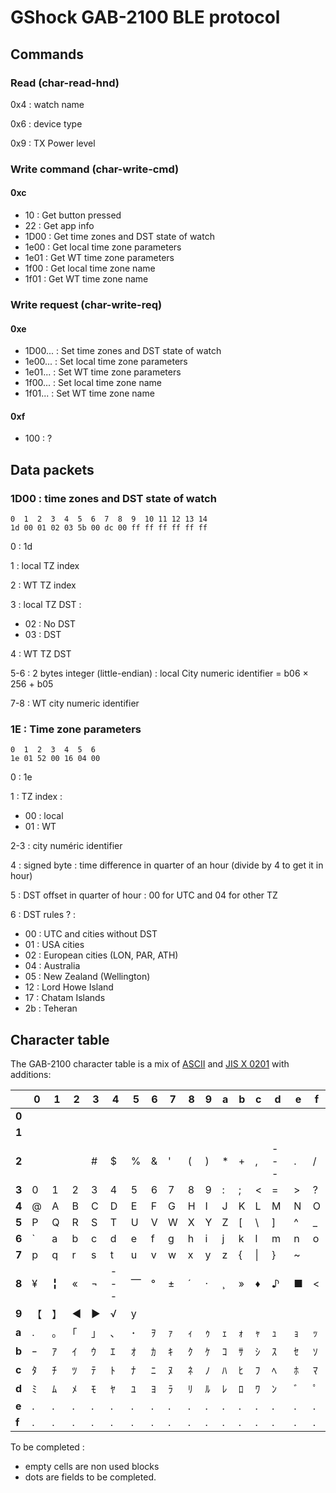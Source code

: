 # GShock GAB-2100 BLE protocol
## Commands
### Read (char-read-hnd)
0x4 : watch name

0x6 : device type

0x9 : TX Power level

### Write command (char-write-cmd)
#### 0xc
* 10 : Get button pressed
* 22 : Get app info
* 1D00 : Get time zones and DST state of watch
* 1e00 : Get local time zone parameters
* 1e01 : Get WT time zone parameters
* 1f00 : Get local time zone name
* 1f01 : Get WT time zone name

### Write request (char-write-req)
#### 0xe
* 1D00... : Set time zones and DST state of watch
* 1e00... : Set local time zone parameters
* 1e01... : Set WT time zone parameters
* 1f00... : Set local time zone name
* 1f01... : Set WT time zone name

#### 0xf
* 100 : ?

## Data packets

### 1D00 : time zones and DST state of watch

```
0  1  2  3  4  5  6  7  8  9  10 11 12 13 14
1d 00 01 02 03 5b 00 dc 00 ff ff ff ff ff ff
```

0 : 1d

1 : local TZ index

2 : WT TZ index

3 : local TZ DST :
* 02 : No DST
* 03 : DST

4 : WT TZ DST

5-6 : 2 bytes integer (little-endian) : local City numeric identifier = b06 × 256 + b05 

7-8 : WT city numeric identifier

### 1E : Time zone parameters

```
0  1  2  3  4  5  6 
1e 01 52 00 16 04 00
```

0 : 1e

1 : TZ index :

* 00 : local
* 01 : WT
  
2-3 : city numéric identifier
  
4 : signed byte : time difference in quarter of an hour (divide by 4 to get it in hour)

5 : DST offset in quarter of hour : 00 for UTC and 04 for other TZ

6 : DST rules ? :

* 00 : UTC and cities without DST
* 01 : USA cities
* 02 : European cities (LON, PAR, ATH)
* 04 : Australia
* 05 : New Zealand (Wellington)
* 12 : Lord Howe Island
* 17 : Chatam Islands
* 2b : Teheran

## Character table

The GAB-2100 character table is a mix of [ASCII](https://en.wikipedia.org/wiki/ASCII) and [JIS X 0201](https://en.wikipedia.org/wiki/JIS_X_0201) with additions:


|       | 0 | 1 | 2 | 3 | 4 | 5 | 6 | 7 | 8 | 9 | a | b | c | d | e | f |
|-------|---|---|---|---|---|---|---|---|---|---|---|---|---|---|---|---|
| **0** |   |   |   |   |   |   |   |   |   |   |   |   |   |   |   |   |
| **1** |   |   |   |   |   |   |   |   |   |   |   |   |   |   |   |   |
| **2** |   |   |   | # | $ | % | & | ' | ( | ) | * | + | , |---| . | / |
| **3** | 0 | 1 | 2 | 3 | 4 | 5 | 6 | 7 | 8 | 9 | : | ; | < | = | > | ? |
| **4** | @ | A | B | C | D | E | F | G | H | I | J | K | L | M | N | O |
| **5** | P | Q | R | S | T | U | V | W | X | Y | Z | [ | \ | ] | ^ | _ |
| **6** | ` | a | b | c | d | e | f | g | h | i | j | k | l | m | n | o |
| **7** | p | q | r | s | t | u | v | w | x | y | z | { | \| | } | ~ |   |
| **8** | ¥ | ╏ | « | ¬ |---| ⎺ | ° | ± | ´ | · | ¸ | » | ♦ | ♪ | ■ | < |
| **9** | 【 | 】| ◀ | ▶ | √ | y |   |   |   |   |   |   |   |   |   |   |
| **a** | . | ｡ | ｢ | ｣  | ､ | ･ | ｦ | ｧ | ｨ  | ｩ | ｪ | ｫ | ｬ | ｭ | ｮ  | ｯ | 
| **b** | ｰ  | ｱ  | ｲ  | ｳ  | ｴ  | ｵ  | ｶ  | ｷ  | ｸ  | ｹ  | ｺ  | ｻ  | ｼ  | ｽ  | ｾ  | ｿ |
| **c** | ﾀ  | ﾁ  | ﾂ  | ﾃ  | ﾄ  | ﾅ  | ﾆ  | ﾇ  | ﾈ  | ﾉ  | ﾊ  | ﾋ  | ﾌ  | ﾍ  | ﾎ  | ﾏ |
| **d** | ﾐ  | ﾑ  | ﾒ  | ﾓ  | ﾔ  | ﾕ  | ﾖ  | ﾗ  | ﾘ  | ﾙ  | ﾚ  | ﾛ  | ﾜ  | ﾝ  | ﾞ  | ﾟ |
| **e** | . | . | . | . | . | . | . | . | . | . | . | . | . | . | . | . |
| **f** | . | . | . | . | . | . | . | . | . | . | . | . | . | . | . | . |

To be completed :
- empty cells are non used blocks
- dots are fields to be completed.
